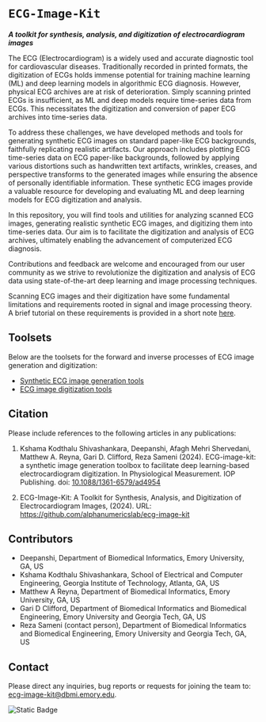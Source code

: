 # `ECG-Image-Kit`
***A toolkit for synthesis, analysis, and digitization of electrocardiogram images***

The ECG (Electrocardiogram) is a widely used and accurate diagnostic tool for cardiovascular diseases. Traditionally recorded in printed formats, the digitization of ECGs holds immense potential for training machine learning (ML) and deep learning models in algorithmic ECG diagnosis. However, physical ECG archives are at risk of deterioration. Simply scanning printed ECGs is insufficient, as ML and deep models require time-series data from ECGs. This necessitates the digitization and conversion of paper ECG archives into time-series data.

To address these challenges, we have developed methods and tools for generating synthetic ECG images on standard paper-like ECG backgrounds, faithfully replicating realistic artifacts. Our approach includes plotting ECG time-series data on ECG paper-like backgrounds, followed by applying various distortions such as handwritten text artifacts, wrinkles, creases, and perspective transforms to the generated images while ensuring the absence of personally identifiable information. These synthetic ECG images provide a valuable resource for developing and evaluating ML and deep learning models for ECG digitization and analysis.

In this repository, you will find tools and utilities for analyzing scanned ECG images, generating realistic synthetic ECG images, and digitizing them into time-series data. Our aim is to facilitate the digitization and analysis of ECG archives, ultimately enabling the advancement of computerized ECG diagnosis.

Contributions and feedback are welcome and encouraged from our user community as we strive to revolutionize the digitization and analysis of ECG data using state-of-the-art deep learning and image processing techniques.

Scanning ECG images and their digitization have some fundamental limitations and requirements rooted in signal and image processing theory. A brief tutorial on these requirements is provided in a short note [here](./codes/ecg-image-generator/documentation/ECG_IMAGE_RESOLUTION.md).

## Toolsets
Below are the toolsets for the forward and inverse processes of ECG image generation and digitization:
* [Synthetic ECG image generation tools](codes/ecg-image-generator/)
* [ECG image digitization tools](codes/ecg-image-digitizer/)

## Citation
Please include references to the following articles in any publications:

1. Kshama Kodthalu Shivashankara, Deepanshi, Afagh Mehri Shervedani, Matthew A. Reyna, Gari D. Clifford, Reza Sameni (2024). ECG-image-kit: a synthetic image generation toolbox to facilitate deep learning-based electrocardiogram digitization. In Physiological Measurement. IOP Publishing. doi: [10.1088/1361-6579/ad4954](https://doi.org/10.1088/1361-6579/ad4954)


2. ECG-Image-Kit: A Toolkit for Synthesis, Analysis, and Digitization of Electrocardiogram Images, (2024). URL: https://github.com/alphanumericslab/ecg-image-kit

## Contributors
- Deepanshi, Department of Biomedical Informatics, Emory University, GA, US
- Kshama Kodthalu Shivashankara, School of Electrical and Computer Engineering, Georgia Institute of Technology, Atlanta, GA, US
- Matthew A Reyna, Department of Biomedical Informatics, Emory University, GA, US
- Gari D Clifford, Department of Biomedical Informatics and Biomedical Engineering, Emory University and Georgia Tech, GA, US
- Reza Sameni (contact person), Department of Biomedical Informatics and Biomedical Engineering, Emory University and Georgia Tech, GA, US

## Contact
Please direct any inquiries, bug reports or requests for joining the team to: [ecg-image-kit@dbmi.emory.edu](ecg-image-kit@dbmi.emory.edu).

![Static Badge](https://img.shields.io/badge/ecg_image-kit-blue)



